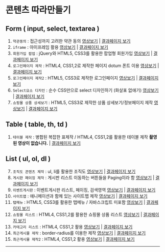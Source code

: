 # 콘텐츠 따라만들기
## Form ( input, select, textarea )
1. `약관동의` : 접근성까지 고려한 약관 동의  [영상보기](https://youtu.be/D5U3zHZ9Ghg)  |  [결과페이지 보기](https://rebehayan.github.io/contents/agree/)
3. `iframe` : 아이프레임 활용 [영상보기](https://www.youtube.com/watch?v=uIemFWzxk0w) | [결과페이지 보기](https://rebehayan.github.io/contents/iframe/)
4. `회원가입 팝업` : jQuery와 HTML5, CSS3를 활용한 팝업형 회원가입 [영상보기](https://youtu.be/jBYxJ7pLiCY) | [결과페이지 보기](https://rebehayan.github.io/contents/join/join.html)
5. `로그인페이지 제작` : HTML4, CSS1,2로 제작한 페이지 dotum 폰트 이용 [영상보기](https://youtu.be/jg4Q4NZhlz0) | [결과페이지 보기](https://rebehayan.github.io/contents/login/)
6. `로그인페이지 제작2` : HTML5, CSS3로 제작한 로그인페이지 [영상보기](https://youtu.be/BQ8Qq1gx7wE) | [결과페이지 보기](https://rebehayan.github.io/contents/login2/)
9. `Select요소 디자인` : 순수 CSS만으로 select 디자인하기 (화살표 없애기) [영상보기](https://youtu.be/Dr5WykjGPGc) | [결과페이지 보기](https://rebehayan.github.io/contents/select/select.html)
10. `쇼핑몰 상품 상세보기` : HTML5, CSS3로 제작한 상품 상세보기/정보페이지 제작 [영상보기](https://youtu.be/QXJ7qXtZlTw) | [결과페이지 보기](https://rebehayan.github.io/contents/shopping/list.html)

## Table ( table, th, td )
1. `테이블 제작` : 병합된 복잡한 표제작 / HTML4, CSS1,2를 활용한 테이블 제작  **촬영된 영상이 없습니다.** | [결과페이지 보기](https://rebehayan.github.io/contents/table/table9.html)

## List ( ul, ol, dl )
7. `조직도 콘텐츠 제작` : ul, li를 활용한 조직도 [영상보기](https://youtu.be/9fdjA3CgxtA) | [결과페이지 보기](https://rebehayan.github.io/contents/origin/)
8. `게시판 페이징 제작` : 게시판 리스트 이동하는 버튼들을 Paging이라 함 [영상보기](https://youtu.be/f_LMU0bcBR4) | [결과페이지 보기](https://rebehayan.github.io/contents/paging/)
2. `이벤트게시판` : 이벤트게시판 리스트, 페이징, 검색영역 [영상보기](https://www.youtube.com/watch?v=vNeo2VGFypY&t=2422s) |  [결과페이지 보기](https://rebehayan.github.io/contents/event/)
11. `사이트맵` : 애니메이션과 함께 있는 사이트맵 제작 [영상보기](https://youtu.be/sFZahyiSgYI) | [결과페이지 보기](https://rebehayan.github.io/contents/sitemap/sitemap.html)
12. `탭메뉴` : HTML5, CSS3를 활용한 탭메뉴 / 자바스크립트 미포함 [영상보기](https://youtu.be/JDxIq9LQc90) | [결과페이지 보기](https://rebehayan.github.io/contents/tab/tab.html)
14. `쇼핑몰 리스트` : HTML4, CSS1,2를 활용한 쇼핑몰 상품 리스트 [영상보기](https://youtu.be/JhUOW7U742Y) | [결과페이지 보기](https://rebehayan.github.io/contents/shopping2/)
15. `카테고리 리스트` : HTML4, CSS1,2 활용 [영상보기](https://youtu.be/s7dM0cIHMrQ) | [결과페이지 보기](https://rebehayan.github.io/contents/list2/)
16. `최근게시물 제작` : border-radius를 이용한 제작 [영상보기](https://youtu.be/LqXOHI70VkI) | [결과페이지 보기](https://rebehayan.github.io/contents/list/)
17. `최근게시물 제작2` : HTML4, CSS1,2 활용 [영상보기](https://youtu.be/NSGiex8gyK4) | [결과페이지 보기](https://rebehayan.github.io/contents/list3/)



***
